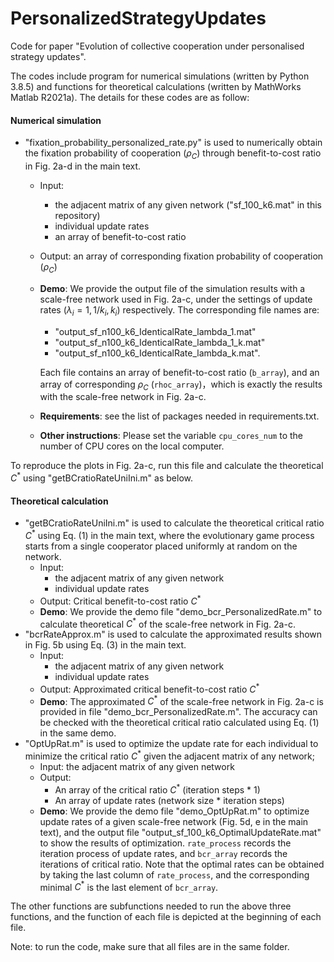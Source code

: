 # PersonalizedStrategyUpdates


Code for paper "Evolution of collective cooperation under personalised strategy updates".

The codes include program for numerical simulations (written by Python 3.8.5) and functions for theoretical calculations (written by MathWorks Matlab R2021a). The details for these codes are as follow:

#### Numerical simulation

- "fixation_probability_personalized_rate.py" is used to numerically obtain the fixation probability of cooperation ($\rho_C$) through benefit-to-cost ratio in Fig. 2a-d in the main text. 

  - Input: 

    - the adjacent matrix of any given network ("sf_100_k6.mat" in this repository)
    - individual update rates
    - an array of benefit-to-cost ratio

  - Output: an array of corresponding fixation probability of cooperation ($\rho_C$)

  - **Demo**: We provide the output file of the simulation results with a scale-free network used in Fig. 2a-c, under the settings of update rates ($\lambda_i=1, 1/k_i, k_i$) respectively. The corresponding file names are:

    - "output_sf_n100_k6_IdenticalRate_lambda_1.mat"
    - "output_sf_n100_k6_IdenticalRate_lambda_1_k.mat"
    - "output_sf_n100_k6_IdenticalRate_lambda_k.mat".

    Each file contains an array of benefit-to-cost ratio (`b_array`), and an array of corresponding $\rho_C$ (`rhoc_array`)，which is exactly the results with the scale-free network in Fig. 2a-c. 
   - **Requirements**: see the list of packages needed in requirements.txt.
   - **Other instructions**: Please set the variable `cpu_cores_num` to the number of CPU cores on the local computer.
     
 To reproduce the plots in Fig. 2a-c, run this file and calculate the theoretical $C^*$ using "getBCratioRateUniIni.m" as below. 


#### Theoretical calculation

- "getBCratioRateUniIni.m" is used to calculate the theoretical critical ratio $C^*$ using Eq. (1) in the main text, where the evolutionary game process starts from a single cooperator placed uniformly at random on the network.
  - Input: 
    - the adjacent matrix of any given network
    - individual update rates
  - Output: Critical benefit-to-cost ratio $C^*$
  - **Demo**: We provide the demo file "demo_bcr_PersonalizedRate.m" to calculate theoretical $C^*$ of the scale-free network in Fig. 2a-c. 
- "bcrRateApprox.m" is used to calculate the approximated results shown in Fig. 5b using Eq. (3)  in the main text. 
  - Input: 
    - the adjacent matrix of any given network
    - individual update rates
  - Output: Approximated critical benefit-to-cost ratio $C^*$ 
  - **Demo**: The approximated $C^*$ of the scale-free network in Fig. 2a-c is provided in file "demo_bcr_PersonalizedRate.m".  The accuracy can be checked with the theoretical critical ratio calculated using Eq. (1) in the same demo.
- "OptUpRat.m" is used to optimize the update rate for each individual to minimize the critical ratio $C^*$  given the adjacent matrix of any network;
  - Input: the adjacent matrix of any given network
  - Output: 
    - An array of the critical ratio $C^*$ (iteration steps * 1)
    - An array of update rates (network size * iteration steps)
  - **Demo**: We provide the demo file "demo_OptUpRat.m" to optimize update rates of a given scale-free network (Fig. 5d, e in the main text), and the output file "output_sf_100_k6_OptimalUpdateRate.mat" to show the results of optimization.  `rate_process` records the iteration process of update rates, and `bcr_array` records the iterations of critical ratio. Note that the optimal rates can be obtained by taking the last column of `rate_process`, and the corresponding minimal $C^*$ is the last element of `bcr_array`.


The other functions are subfunctions needed to run the above three functions, and the function of each file is depicted at the beginning of each file.



Note: to run the code, make sure that all files are in the same folder.

